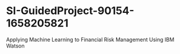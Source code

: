 # SI-GuidedProject-90154-1658205821
Applying Machine Learning to Financial Risk Management Using IBM Watson
